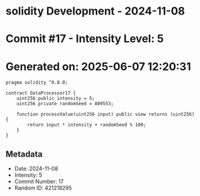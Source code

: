 ﻿# solidity Development - 2024-11-08
# Commit #17 - Intensity Level: 5
# Generated on: 2025-06-07 12:20:31
```solidity
pragma solidity ^0.8.0;

contract DataProcessor17 {
    uint256 public intensity = 5;
    uint256 private randomSeed = 809553;

    function processValue(uint256 input) public view returns (uint256) {
        return input * intensity + randomSeed % 100;
    }
}
```
## Metadata
- Date: 2024-11-08
- Intensity: 5
- Commit Number: 17
- Random ID: 421218295
